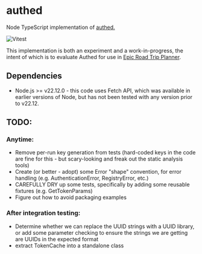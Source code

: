 # authed
Node TypeScript implementation of [authed.](https://github.com/authed-dev/authed)

![Vitest](https://github.com/HillwoodPark/authed/actions/workflows/vitest.yml/badge.svg)

This implementation is both an experiment and a work-in-progress, the intent of which is to evaluate Authed for use in [Epic Road Trip Planner](https://epicroadtripplanner.com).


## Dependencies
- Node.js >= v22.12.0 - this code uses Fetch API, which was available in earlier versions of Node, but has not been tested with any version prior to v22.12.

## TODO:

### Anytime:
- Remove per-run key generation from tests (hard-coded keys in the code are fine for this - but scary-looking and freak out the static analysis tools)
- Create (or better - adopt) some Error "shape" convention, for error handling (e.g. AuthenticationError, RegistryError, etc.)
- CAREFULLY DRY up some tests, specifically by adding some reusable fixtures (e.g. GetTokenParams)
- Figure out how to avoid packaging examples

### After integration testing:
- Determine whether we can replace the UUID strings with a UUID library, or add some parameter checking to ensure the strings we are getting are UUIDs in the expected format
- extract TokenCache into a standalone class

